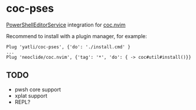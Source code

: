 # coc-pses
[PowerShellEditorService](https://github.com/PowerShell/PowerShellEditorServices) integration for [coc.nvim](https://github.com/neoclide/coc.nvim)

Recommend to install with a plugin manager, for example:

```vimL
Plug 'yatli/coc-pses', {'do': './install.cmd' }
...
Plug 'neoclide/coc.nvim', {'tag': '*', 'do': { -> coc#util#install()}} 
```

## TODO
- pwsh core support
- xplat support
- REPL?
